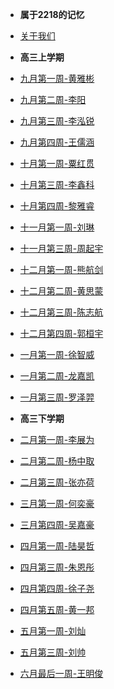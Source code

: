 <!-- docs/_sidebar.md -->


- **属于2218的记忆**

- [关于我们](detail/about)

- **高三上学期**

- [九月第一周-黄雅彬](logs/hyb2)
- [九月第二周-李阳](logs/ly)
- [九月第三周-李泓锐](logs/lhr)
- [九月第四周-王儒涵](logs/wrh)
- [十月第一周-粟红贯](logs/shg)
- [十月第三周-李鑫科](logs/lxk)
- [十月第四周-黎雅睿](logs/lyr)
- [十一月第一周-刘琳](logs/ll)
- [十一月第三周-周起宇](logs/zqy)
- [十二月第一周-熊航剑](logs/xhj)
- [十二月第二周-黄思蒙](logs/hsm)
- [十二月第三周-陈志航](logs/czh)
- [十二月第四周-郭桓宇](logs/ghy)
- [一月第一周-徐智威](logs/xzw)
- [一月第二周-龙嘉凯](logs/ljk)
- [一月第三周-罗泽羿](logs/lzy)

- **高三下学期**

- [二月第一周-李展为](logs/lzw)
- [二月第二周-杨中取](logs/yzq)
- [二月第三周-张亦荷](logs/zyh)
- [三月第一周-何奕豪](logs/hyh)
- [三月第四周-吴嘉豪](logs/wjh)
- [四月第一周-陆昊哲](logs/lhz)
- [四月第三周-朱恩彤](logs/zet)
- [四月第四周-徐子尧](logs/xzy)
- [四月第五周-黄一邦](logs/hyb)
- [五月第一周-刘灿](logs/lc)
- [五月第三周-刘帅](logs/ls)
- [六月最后一周-王明俊](logs/wmj)